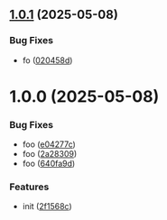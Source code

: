 ## [1.0.1](https://github.com/dword-design/docker-devcontainer/compare/v1.0.0...v1.0.1) (2025-05-08)


### Bug Fixes

* fo ([020458d](https://github.com/dword-design/docker-devcontainer/commit/020458d1d18d2b67204bd246d00508b57b1d007c))

# 1.0.0 (2025-05-08)


### Bug Fixes

* foo ([e04277c](https://github.com/dword-design/devcontainer-image/commit/e04277c1c2962215e461030b8a8ffdc6de0d7ec3))
* foo ([2a28309](https://github.com/dword-design/devcontainer-image/commit/2a283093a47459b0ad953d5ab66d5ea15a929f42))
* foo ([640fa9d](https://github.com/dword-design/devcontainer-image/commit/640fa9de9628ad3b422cfd4cc539e86fe954a5a3))


### Features

* init ([2f1568c](https://github.com/dword-design/devcontainer-image/commit/2f1568c8ccab3968fd4bd8ca9826c303793a9438))
